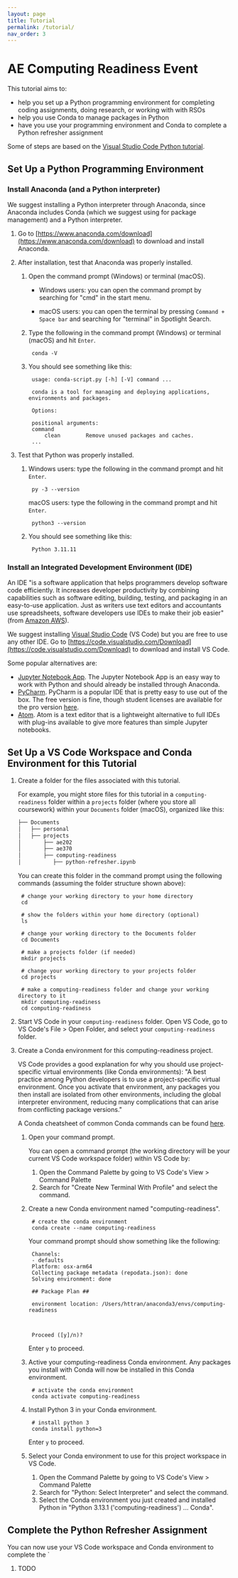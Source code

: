 ```yaml
---
layout: page
title: Tutorial
permalink: /tutorial/
nav_order: 3
---
```


# AE Computing Readiness Event

This tutorial aims to:

- help you set up a Python programming environment for completing coding assignments, doing research, or working with with RSOs
- help you use Conda to manage packages in Python
- have you use your programming environment and Conda to complete a Python refresher assignment

Some of steps are based on the [Visual Studio Code Python tutorial](https://code.visualstudio.com/docs/python/python-tutorial).

## Set Up a Python Programming Environment

### Install Anaconda (and a Python interpreter)

We suggest installing a Python interpreter through Anaconda, since Anaconda includes Conda (which we suggest using for package management) and a Python interpreter.

1. Go to [https://www.anaconda.com/download](https://www.anaconda.com/download) to download and install Anaconda.
1. After installation, test that Anaconda was properly installed.

    1. Open the command prompt (Windows) or terminal (macOS).

        - Windows users: you can open the command prompt by searching for "cmd" in the start menu.

        - macOS users: you can open the terminal by pressing `Command + Space bar` and searching for "terminal" in Spotlight Search.

    1. Type the following in the command prompt (Windows) or terminal (macOS) and hit `Enter`.

            conda -V

    1. You should see something like this:

            usage: conda-script.py [-h] [-V] command ...

            conda is a tool for managing and deploying applications, environments and packages.

            Options:

            positional arguments:
            command
                clean        Remove unused packages and caches.
            ...
1. Test that Python was properly installed.

    1. Windows users: type the following in the command prompt and hit `Enter`.

            py -3 --version

        macOS users: type the following in the command prompt and hit `Enter`.

            python3 --version

    1. You should see something like this:

            Python 3.11.11

### Install an Integrated Development Environment (IDE)

An IDE "is a software application that helps programmers develop software code efficiently. It increases developer productivity by combining capabilities such as software editing, building, testing, and packaging in an easy-to-use application. Just as writers use text editors and accountants use spreadsheets, software developers use IDEs to make their job easier" (from [Amazon AWS](https://aws.amazon.com/what-is/ide/#:~:text=An%20integrated%20development%20environment%20(IDE,programmers%20develop%20software%20code%20efficiently.))).

We suggest installing [Visual Studio Code](https://code.visualstudio.com/) (VS Code) but you are free to use any other IDE. Go to [https://code.visualstudio.com/Download](https://code.visualstudio.com/Download) to download and install VS Code.

Some popular alternatives are:
- [Jupyter Notebook App](https://jupyter.org/). The Jupyter Notebook App is an easy way to work with Python and should already be installed through Anaconda.
- [PyCharm](https://www.jetbrains.com/pycharm/). PyCharm is a popular IDE that is pretty easy to use out of the box. The free version is fine, though student licenses are available for the pro version [here](https://www.jetbrains.com/community/education/#students).
- [Atom](https://atom.io/). Atom is a text editor that is a lightweight alternative to full IDEs with plug-ins available to give more features than simple Jupyter notebooks.

## Set Up a VS Code Workspace and Conda Environment for this Tutorial

1. Create a folder for the files associated with this tutorial.

    For example, you might store files for this tutorial in a `computing-readiness` folder within a `projects` folder (where you store all coursework) within your `Documents` folder (macOS), organized like this:

    ```bash
    ├── Documents
    │   ├── personal
    │   ├── projects
    │       ├── ae202
    │       ├── ae370
    │       ├── computing-readiness
    │          ├── python-refresher.ipynb
    ```

    You can create this folder in the command prompt using the following commands (assuming the folder structure shown above):

        # change your working directory to your home directory
        cd

        # show the folders within your home directory (optional)
        ls

        # change your working directory to the Documents folder
        cd Documents

        # make a projects folder (if needed)
        mkdir projects

        # change your working directory to your projects folder
        cd projects

        # make a computing-readiness folder and change your working directory to it
        mkdir computing-readiness
        cd computing-readiness

1. Start VS Code in your `computing-readiness` folder. Open VS Code, go to VS Code's File > Open Folder, and select your `computing-readiness` folder.

1. Create a Conda environment for this computing-readiness project.

    VS Code provides a good explanation for why you should use project-specific virtual environments (like Conda environments): "A best practice among Python developers is to use a project-specific virtual environment. Once you activate that environment, any packages you then install are isolated from other environments, including the global interpreter environment, reducing many complications that can arise from conflicting package versions."

    A Conda cheatsheet of common Conda commands can be found [here](https://docs.conda.io/projects/conda/en/latest/_downloads/843d9e0198f2a193a3484886fa28163c/conda-cheatsheet.pdf).

    1. Open your command prompt.
    
        You can open a command prompt (the working directory will be your current VS Code workspace folder) within VS Code by:
        
        1. Open the Command Palette by going to VS Code's View > Command Palette
        1. Search for "Create New Terminal With Profile" and select the command.

    1. Create a new Conda environment named "computing-readiness".

            # create the conda environment
            conda create --name computing-readiness

        Your command prompt should show something like the following:
        
            Channels:
            - defaults
            Platform: osx-arm64
            Collecting package metadata (repodata.json): done
            Solving environment: done

            ## Package Plan ##

            environment location: /Users/httran/anaconda3/envs/computing-readiness



            Proceed ([y]/n)? 

        Enter `y` to proceed.

    1. Active your computing-readiness Conda environment. Any packages you install with Conda will now be installed in this Conda environment.

            # activate the conda environment
            conda activate computing-readiness

    1. Install Python 3 in your Conda environment.

            # install python 3
            conda install python=3

        Enter `y` to proceed.

    1. Select your Conda environment to use for this project workspace in VS Code.

        1. Open the Command Palette by going to VS Code's View > Command Palette
        1. Search for "Python: Select Interpreter" and select the command.
        1. Select the Conda environment you just created and installed Python in "Python 3.13.1 ('computing-readiness') ... Conda".

## Complete the Python Refresher Assignment

You can now use your VS Code workspace and Conda environment to complete the `

1. TODO
